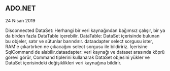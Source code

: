 ## ADO.NET

24 Nisan 2019

Disconnected
DataSet: Herhangi bir veri kaynağından bağımsız çalışır, bir ya da birden fazla DataTable içerebilir.
DataTable: DataSet içerisinde bulunan bu objeler, satır ve sütunlar barındırır.
dataadapter select sorgusu ister, RAM'e çıkartırken ne çıkacağını select sorgusu ile bildiririz. İçerisine SqlCommand de alabilir.dataadapter: veri kaynağı ve dataset arasında köprü görevi görür, Command tiplerini kullanarak DataSet objesini yükler ve DataSet içerisindeki değişiklikleri veri kaynağına bildirir.
